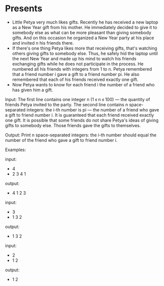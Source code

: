 # Presents

- Little Petya very much likes gifts. Recently he has received a new laptop as a New Year gift from his mother. He immediately decided to give it to somebody else as what can be more pleasant than giving somebody gifts. And on this occasion he organized a New Year party at his place and invited n his friends there.
- If there's one thing Petya likes more that receiving gifts, that's watching others giving gifts to somebody else. Thus, he safely hid the laptop until the next New Year and made up his mind to watch his friends exchanging gifts while he does not participate in the process. He numbered all his friends with integers from 1 to n. Petya remembered that a friend number i gave a gift to a friend number pi. He also remembered that each of his friends received exactly one gift.
- Now Petya wants to know for each friend i the number of a friend who has given him a gift.

Input: 
The first line contains one integer n (1 ≤ n ≤ 100) — the quantity of friends Petya invited to the party. The second line contains n space-separated integers: the i-th number is pi — the number of a friend who gave a gift to friend number i. It is guaranteed that each friend received exactly one gift. It is possible that some friends do not share Petya's ideas of giving gifts to somebody else. Those friends gave the gifts to themselves.

Output: 
Print n space-separated integers: the i-th number should equal the number of the friend who gave a gift to friend number i.

Examples:

input:
- 4
- 2 3 4 1

output:
- 4 1 2 3

input:
- 3
- 1 3 2

output:
- 1 3 2

input:
- 2
- 1 2

output:
- 1 2
